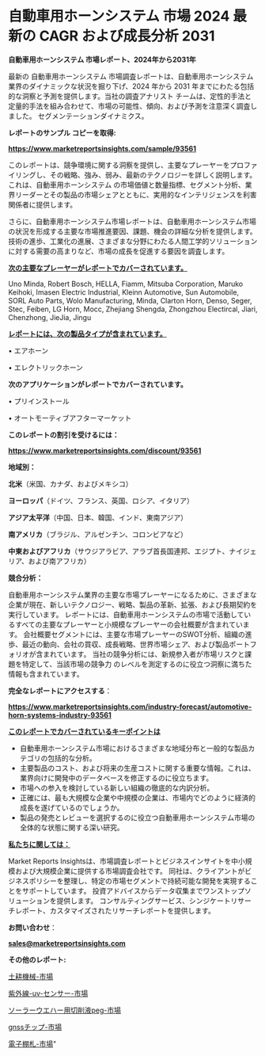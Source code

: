 # 自動車用ホーンシステム 市場 2024 最新の CAGR および成長分析 2031

<strong>自動車用ホーンシステム 市場レポート、2024年から2031年</strong>

最新の 自動車用ホーンシステム 市場調査レポートは、自動車用ホーンシステム 業界のダイナミックな状況を掘り下げ、2024 年から 2031 年までにわたる包括的な洞察と予測を提供します。当社の調査アナリスト チームは、定性的手法と定量的手法を組み合わせて、市場の可能性、傾向、および予測を注意深く調査しました。 セグメンテーションダイナミクス。



<strong>レポートのサンプル コピーを取得:</strong> <a href=https://www.marketreportsinsights.com/sample/93561>

<strong><u>https://www.marketreportsinsights.com/sample/93561</u></strong></a>

このレポートは、競争環境に関する洞察を提供し、主要なプレーヤーをプロファイリングし、その戦略、強み、弱み、最新のテクノロジーを詳しく説明します。 これは、自動車用ホーンシステム の市場価値と数量指標、セグメント分析、業界リーダーとその製品の市場シェアとともに、実用的なインテリジェンスを利害関係者に提供します。

さらに、自動車用ホーンシステム市場レポートは、自動車用ホーンシステム市場の状況を形成する主要な市場推進要因、課題、機会の詳細な分析を提供します。 技術の進歩、工業化の進展、さまざまな分野にわたる人間工学的ソリューションに対する需要の高まりなど、市場の成長を促進する要因を調査します。



<strong><u>次の主要なプレーヤーがレポートでカバーされています。</u></strong>

Uno Minda, Robert Bosch, HELLA, Fiamm, Mitsuba Corporation, Maruko Keihoki, Imasen Electric Industrial, Kleinn Automotive, Sun Automobile, SORL Auto Parts, Wolo Manufacturing, Minda, Clarton Horn, Denso, Seger, Stec, Feiben, LG Horn, Mocc, Zhejiang Shengda, Zhongzhou Electircal, Jiari, Chenzhong, JieJia, Jingu



<strong><u><b>レポートには、次の製品タイプが含まれています。</b></u></strong>

• エアホーン

• エレクトリックホーン



<strong><b>次のアプリケーションがレポートでカバーされています。</b></strong>

• プリインストール

• オートモーティブアフターマーケット



<strong><b>このレポートの割引を受けるには：</b></strong><a href=https://www.marketreportsinsights.com/discount/93561>

<strong><u>https://www.marketreportsinsights.com/discount/93561</u></strong></a>



<strong>地域別：</strong>



<strong>北米</strong>（米国、カナダ、およびメキシコ）



<strong>ヨーロッパ</strong>（ドイツ、フランス、英国、ロシア、イタリア）



<strong>アジア太平洋</strong>（中国、日本、韓国、インド、東南アジア）



<strong>南アメリカ</strong>（ブラジル、アルゼンチン、コロンビアなど）



<strong>中東およびアフリカ</strong>（サウジアラビア、アラブ首長国連邦、エジプト、ナイジェリア、および南アフリカ）



<strong>競合分析：</strong>

自動車用ホーンシステム業界の主要な市場プレーヤーになるために、さまざまな企業が現在、新しいテクノロジー、戦略、製品の革新、拡張、および長期契約を実行しています。 レポートには、自動車用ホーンシステムの市場で活動しているすべての主要なプレーヤーと小規模なプレーヤーの会社概要が含まれています。 会社概要セグメントには、主要な市場プレーヤーのSWOT分析、組織の進歩、最近の動向、会社の買収、成長戦略、世界市場シェア、および製品ポートフォリオが含まれています。 当社の競争分析には、新規参入者が市場リスクと課題を特定して、当該市場の競争力 のレベルを測定するのに役立つ洞察に満ちた情報も含まれています。



<strong>完全なレポートにアクセスする</strong>：

<a href=https://www.marketreportsinsights.com/industry-forecast/automotive-horn-systems-industry-93561>

<strong><u>https://www.marketreportsinsights.com/industry-forecast/automotive-horn-systems-industry-93561</u></strong></a>



<strong><u><b>このレポートでカバーされているキーポイントは</b></u></strong>
<ul>
  <li>自動車用ホーンシステム市場におけるさまざまな地域分布と一般的な製品カテゴリの包括的な分析。</li>
  <li>主要製品のコスト、および将来の生産コストに関する重要な情報。これは、業界向けに開発中のデータベースを修正するのに役立ちます。</li>
  <li>市場への参入を検討している新しい組織の徹底的な内訳分析。</li>
  <li>正確には、最も大規模な企業や中規模の企業は、市場内でどのように経済的成長を遂げているのでしょうか。</li>
  <li>製品の発売とレビューを選択するのに役立つ自動車用ホーンシステム市場の全体的な状態に関する深い研究。</li>
</ul>


<strong><u><b>私たちに関しては：</b></u></strong>

Market Reports Insightsは、市場調査レポートとビジネスインサイトを中小規模および大規模企業に提供する市場調査会社です。 同社は、クライアントがビジネスポリシーを整理し、特定の市場セグメントで持続可能な開発を実現することをサポートしています。 投資アドバイスからデータ収集までワンストップソリューションを提供します。 コンサルティングサービス、シンジケートリサーチレポート、カスタマイズされたリサーチレポートを提供します。



<strong><b>お問い合わせ</b></strong>：

<a href=mailto:sales@marketreportsinsights.com>

<strong><u>sales@marketreportsinsights.com</u></strong></a>



<strong>その他のレポート:</strong>

<a href=https://www.linkedin.com/pulse/土耕機械-市場-2023-総合分析と事業成長戦略-2030-pr-news-hub-8tlyf/>土耕機械-市場</a>

<a href=https://www.linkedin.com/pulse/紫外線-uv-センサー-市場-2023-推進要因と成長機会-2030-r8jxf/>紫外線-uv-センサー-市場</a>

<a href=https://www.linkedin.com/pulse/ソーラーウエハー用切削液peg-市場-2023-新興市場-将来の動向と市場需要-2030-pr-news-hub-bgkif/>ソーラーウエハー用切削液peg-市場</a>

<a href=https://www.linkedin.com/pulse/gnssチップ-市場-2023-総合分析と事業成長戦略-2030-market-tribunal-bvfqf/>gnssチップ-市場</a>

<a href=https://www.linkedin.com/pulse/電子棚札-市場-2023-総合分析と事業成長戦略-2030-pr-news-hub-1hecf/>電子棚札-市場</a>"
